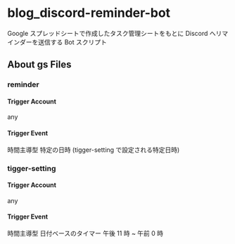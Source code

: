 # blog_discord-reminder-bot
Google スプレッドシートで作成したタスク管理シートをもとに Discord へリマインダーを送信する Bot スクリプト

## About gs Files
### reminder
#### Trigger Account
any
#### Trigger Event
時間主導型 特定の日時 (tigger-setting で設定される特定日時)

### tigger-setting
#### Trigger Account
any
#### Trigger Event
時間主導型 日付ベースのタイマー 午後 11 時 ~ 午前 0 時
